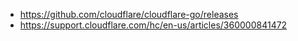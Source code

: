 * https://github.com/cloudflare/cloudflare-go/releases
* https://support.cloudflare.com/hc/en-us/articles/360000841472
